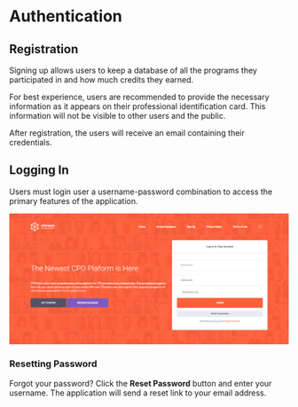 # Authentication

## Registration

Signing up allows users to keep a database of all the programs they participated in and how much credits they earned.

For best experience, users are recommended to provide the necessary information as it appears on their professional identification card. This information will not be visible to other users and the public.

After registration, the users will receive an email containing their credentials.

## Logging In

Users must login user a username-password combination to access the primary features of the application.

![Homepage and Login Form](../.gitbook/assets/01-home.png)

### Resetting Password

Forgot your password? Click the **Reset Password** button and enter your username. The application will send a reset link to your email address.

